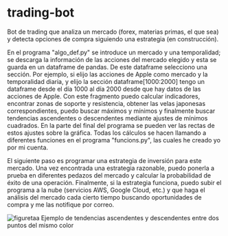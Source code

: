 # trading-bot
Bot de trading que analiza un mercado (forex, materias primas, el que sea) y detecta opciones
de compra siguiendo una estrategia (en construcción).

En el programa "algo_def.py" se introduce un mercado y una temporalidad; se descarga la información
de las acciones del mercado elegido y esta se guarda en un dataframe de pandas. De este
dataframe selecciono una sección. Por ejemplo, si elijo las acciones de Apple como mercado
y la temporalidad diaria, y elijo la sección dataframe[1000:2000] tengo un dataframe desde
el día 1000 al día 2000 desde que hay datos de las acciones de Apple. Con este fragmento puedo
calcular indicadores, encontrar zonas de soporte y resistencia, obtener las velas japonesas
correspondientes, puedo buscar máximos y mínimos y finalmente buscar tendencias ascendentes
o descendentes mediante ajustes de mínimos cuadrados. En la parte del final del programa se
pueden ver las rectas de estos ajustes sobre la gráfica. Todas los cálculos se hacen llamando
a diferentes funciones en el programa "funcions.py", las cuales he creado yo por mi cuenta.

El siguiente paso es programar una estrategia de inversión para este mercado. Una vez encontrada
una estrategia razonable, puedo ponerla a prueba en diferentes pedazos del mercado y calcular la
probabilidad de éxito de una operación. Finalmente, si la estrategia funciona, puedo subir el programa
a la nube (servicios AWS, Google Cloud, etc.) y que haga el análisis del mercado cada cierto tiempo
buscando oportunidades de compra y me las notifique por correo.

![figuretaa](https://user-images.githubusercontent.com/113044990/189729138-ea46b6bf-1b80-499e-a38b-b65caf0301e4.png)
Ejemplo de tendencias ascendentes y descendentes entre dos puntos del mismo color
